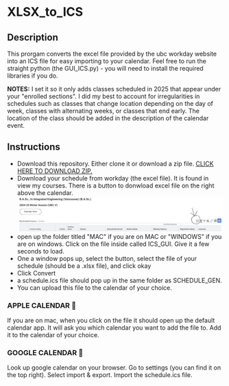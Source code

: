 # XLSX_to_ICS

## Description 
This prorgam converts the excel file provided by the ubc workday website into an ICS file for easy importing to your calendar. Feel free to run the straight python (the GUI_ICS.py) - you will need to install the required libraries if you do. 

__NOTES:__ I set it so it only adds classes scheduled in 2025 that appear under your "enrolled sections". I did my best to account for irregularities in schedules such as classes that change location depending on the day of week, classes with alternating weeks, or classes that end early. The location of the class should be added in the description of the calendar event. 

## Instructions 
- Download this repository. Either clone it or download a zip file. 
[CLICK HERE TO DOWNLOAD ZIP.](https://github.com/alexm35644/XLSX_to_ICS/archive/refs/heads/main.zip)
- Download your schedule from workday (the excel file). It is found in view my courses. There is a button to donwload excel file on the right above the calendar. 
![download button](Images/workday_download.png)
- open up the folder titled "MAC" if you are on MAC or "WINDOWS" if you are on windows. Click on the file inside called ICS_GUI. Give it a few seconds to load. 
- One a window pops up, select the button, select the file of your schedule (should be a .xlsx file), and click okay
- Click Convert 
- a schedule.ics file should pop up in the same folder as SCHEDULE_GEN. 
- You can upload this file to the calendar of your choice. 
### APPLE CALENDAR 📅
If you are on mac, when you click on the file it should open up the default calendar app. It will ask you which calendar you want to add the file to. Add it to the calendar of your choice. 
### GOOGLE CALENDAR 🍭
Look up google calendar on your browser. Go to settings (you can find it on the top right). Select import & export. Import the schedule.ics file. 
